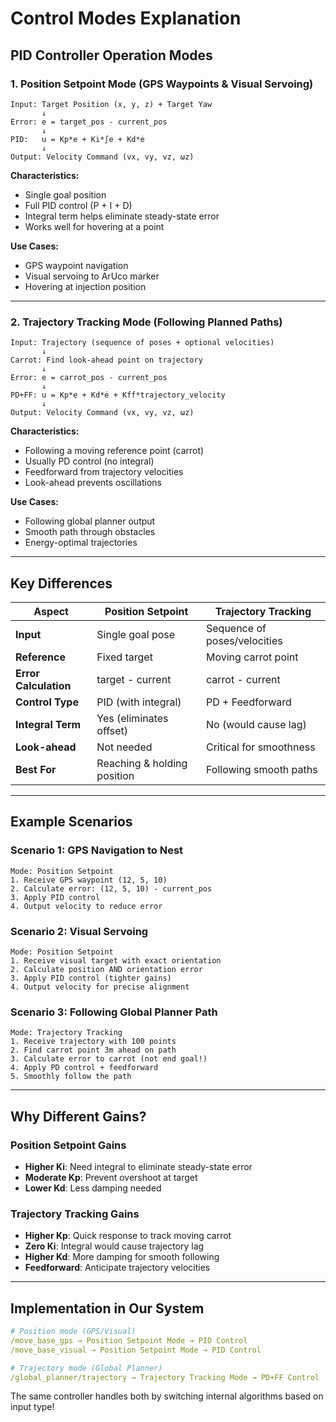 # Control Modes Explanation

## PID Controller Operation Modes

### 1. **Position Setpoint Mode** (GPS Waypoints & Visual Servoing)
```
Input: Target Position (x, y, z) + Target Yaw
       ↓
Error: e = target_pos - current_pos
       ↓
PID:   u = Kp*e + Ki*∫e + Kd*ė
       ↓
Output: Velocity Command (vx, vy, vz, ωz)
```

**Characteristics:**
- Single goal position
- Full PID control (P + I + D)
- Integral term helps eliminate steady-state error
- Works well for hovering at a point

**Use Cases:**
- GPS waypoint navigation
- Visual servoing to ArUco marker
- Hovering at injection position

---

### 2. **Trajectory Tracking Mode** (Following Planned Paths)
```
Input: Trajectory (sequence of poses + optional velocities)
       ↓
Carrot: Find look-ahead point on trajectory
       ↓
Error: e = carrot_pos - current_pos
       ↓
PD+FF: u = Kp*e + Kd*ė + Kff*trajectory_velocity
       ↓
Output: Velocity Command (vx, vy, vz, ωz)
```

**Characteristics:**
- Following a moving reference point (carrot)
- Usually PD control (no integral)
- Feedforward from trajectory velocities
- Look-ahead prevents oscillations

**Use Cases:**
- Following global planner output
- Smooth path through obstacles
- Energy-optimal trajectories

---

## Key Differences

| Aspect | Position Setpoint | Trajectory Tracking |
|--------|------------------|-------------------|
| **Input** | Single goal pose | Sequence of poses/velocities |
| **Reference** | Fixed target | Moving carrot point |
| **Error Calculation** | target - current | carrot - current |
| **Control Type** | PID (with integral) | PD + Feedforward |
| **Integral Term** | Yes (eliminates offset) | No (would cause lag) |
| **Look-ahead** | Not needed | Critical for smoothness |
| **Best For** | Reaching & holding position | Following smooth paths |

---

## Example Scenarios

### Scenario 1: GPS Navigation to Nest
```
Mode: Position Setpoint
1. Receive GPS waypoint (12, 5, 10)
2. Calculate error: (12, 5, 10) - current_pos
3. Apply PID control
4. Output velocity to reduce error
```

### Scenario 2: Visual Servoing
```
Mode: Position Setpoint
1. Receive visual target with exact orientation
2. Calculate position AND orientation error
3. Apply PID control (tighter gains)
4. Output velocity for precise alignment
```

### Scenario 3: Following Global Planner Path
```
Mode: Trajectory Tracking
1. Receive trajectory with 100 points
2. Find carrot point 3m ahead on path
3. Calculate error to carrot (not end goal!)
4. Apply PD control + feedforward
5. Smoothly follow the path
```

---

## Why Different Gains?

### Position Setpoint Gains
- **Higher Ki**: Need integral to eliminate steady-state error
- **Moderate Kp**: Prevent overshoot at target
- **Lower Kd**: Less damping needed

### Trajectory Tracking Gains
- **Higher Kp**: Quick response to track moving carrot
- **Zero Ki**: Integral would cause trajectory lag
- **Higher Kd**: More damping for smooth following
- **Feedforward**: Anticipate trajectory velocities

---

## Implementation in Our System

```yaml
# Position mode (GPS/Visual)
/move_base_gps → Position Setpoint Mode → PID Control
/move_base_visual → Position Setpoint Mode → PID Control

# Trajectory mode (Global Planner)
/global_planner/trajectory → Trajectory Tracking Mode → PD+FF Control
```

The same controller handles both by switching internal algorithms based on input type!